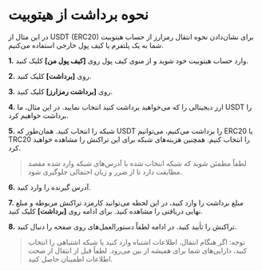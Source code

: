 # نحوه برداشت از هیتوبیت

در این مثال از USDT (ERC20) برای نشان‌دادن نحوه انتقال رمزارز از حساب هیتوبیت شما به یک پلتفرم یا کیف پول خارجی استفاده می‌کنیم.

**1.**	وارد حساب هیتوبیت خود شوید و از منوی کیف پول روی **[کیف پول من]** کلیک کنید.

**2.**	روی **[برداشت]** کلیک کنید.

**3.**	روی **[برداشت رمزارز]** کلیک کنید.

**4.**	ارز دیجیتالی را که می‌خواهید برداشت کنید انتخاب نمایید. در این مثال، ما USDT را برداشت خواهیم کرد.

**5.**	شبکه را انتخاب کنید. همان‌طور که USDT را برداشت می‌کنیم، می‌توانیم ERC20  یا TRC20 را انتخاب کنیم. همچنین هزینه‌های شبکه برای این تراکنش را مشاهده خواهید کرد.

> لطفاً مطمئن شوید که شبکه انتخاب شده با آدرس‌های شبکه وارد شده مقصد مطابقت دارد تا از ضرر و زیان احتمالی جلوگیری شود.

**6.**	آدرس گیرنده را وارد کنید.

**7.**	مبلغ برداشت را وارد کنید، در این لحظه می‌توانید کارمزد تراکنش مربوطه و مبلغ نهایی دریافتی را مشاهده کنید. برای ادامه روی **[برداشت]** کلیک کنید.

**8.** تراکنش را تأیید کنید. در ادامه لطفاً دستورالعمل‌های روی صفحه را دنبال کنید.

> توجه: اگر هنگام انتقال، اطلاعات اشتباه وارد کنید یا شبکه اشتباهی را انتخاب کنید، دارایی‌های شما برای همیشه از بین می‌رود. لطفاً قبل از انتقال از صحت اطلاعات اطمینان حاصل کنید.
